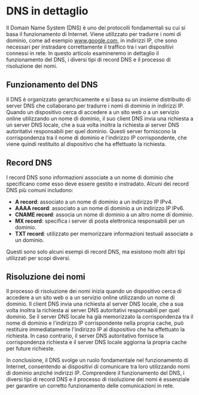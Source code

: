 # DNS in dettaglio

Il Domain Name System (DNS) è uno dei protocolli fondamentali su cui si basa il funzionamento di Internet. Viene utilizzato per tradurre i nomi di dominio, come ad esempio www.google.com, in indirizzi IP, che sono necessari per instradare correttamente il traffico tra i vari dispositivi connessi in rete. In questo articolo esamineremo in dettaglio il funzionamento del DNS, i diversi tipi di record DNS e il processo di risoluzione dei nomi.

## Funzionamento del DNS

Il DNS è organizzato gerarchicamente e si basa su un insieme distribuito di server DNS che collaborano per tradurre i nomi di dominio in indirizzi IP. Quando un dispositivo cerca di accedere a un sito web o a un servizio online utilizzando un nome di dominio, il suo client DNS invia una richiesta a un server DNS locale, che a sua volta inoltra la richiesta ai server DNS autoritativi responsabili per quel dominio. Questi server forniscono la corrispondenza tra il nome di dominio e l'indirizzo IP corrispondente, che viene quindi restituito al dispositivo che ha effettuato la richiesta.

## Record DNS

I record DNS sono informazioni associate a un nome di dominio che specificano come esso deve essere gestito e instradato. Alcuni dei record DNS più comuni includono:

- **A record**: associato a un nome di dominio a un indirizzo IP IPv4.
- **AAAA record**: associato a un nome di dominio a un indirizzo IP IPv6.
- **CNAME record**: associa un nome di dominio a un altro nome di dominio.
- **MX record**: specifica i server di posta elettronica responsabili per un dominio.
- **TXT record**: utilizzato per memorizzare informazioni testuali associate a un dominio.

Questi sono solo alcuni esempi di record DNS, ma esistono molti altri tipi utilizzati per scopi diversi.

## Risoluzione dei nomi

Il processo di risoluzione dei nomi inizia quando un dispositivo cerca di accedere a un sito web o a un servizio online utilizzando un nome di dominio. Il client DNS invia una richiesta al server DNS locale, che a sua volta inoltra la richiesta ai server DNS autoritativi responsabili per quel dominio. Se il server DNS locale ha già memorizzato la corrispondenza tra il nome di dominio e l'indirizzo IP corrispondente nella propria cache, può restituire immediatamente l'indirizzo IP al dispositivo che ha effettuato la richiesta. In caso contrario, il server DNS autoritativo fornisce la corrispondenza richiesta e il server DNS locale aggiorna la propria cache per future richieste.

In conclusione, il DNS svolge un ruolo fondamentale nel funzionamento di Internet, consentendo ai dispositivi di comunicare tra loro utilizzando nomi di dominio anziché indirizzi IP. Comprendere il funzionamento del DNS, i diversi tipi di record DNS e il processo di risoluzione dei nomi è essenziale per garantire un corretto funzionamento delle comunicazioni in rete.